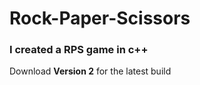 # Rock-Paper-Scissors

<body>
<h3> I created a RPS game in c++ </h3>
<article>
Download <strong>Version 2</strong> for the latest build

</article>


</body>
